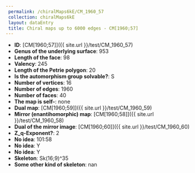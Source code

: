 ```yaml
--- 
 permalink: /chiralMaps6kE/CM_1960_57 
 collection: chiralMaps6kE
 layout: dataEntry
 title: Chiral maps up to 6000 edges - CM[1960;57]
---
```


- **ID**: [CM[1960;57]]({{ site.url }}/test/CM_1960_57)
- **Genus of the underlying surface**: 953
- **Length of the face**: 98
- **Valency**: 245
- **Length of the Petrie polygon**: 20
- **Is the automorphism group solvable?**: S
- **Number of vertices**: 16
- **Number of edges**: 1960
- **Number of faces**: 40
- **The map is self-**: none
- **Dual map**: [CM[1960;59]]({{ site.url }}/test/CM_1960_59)
- **Mirror (enantihomorphic) map**: [CM[1960;58]]({{ site.url }}/test/CM_1960_58)
- **Dual of the mirror image**: [CM[1960;60]]({{ site.url }}/test/CM_1960_60)
- **Z_q-Exponent?**: 2
- **No idea**:  101:58
- **No idea**: Y
- **No idea**: Y
- **Skeleton**: Sk(16;9)^35
- **Some other kind of skeleton**: nan
